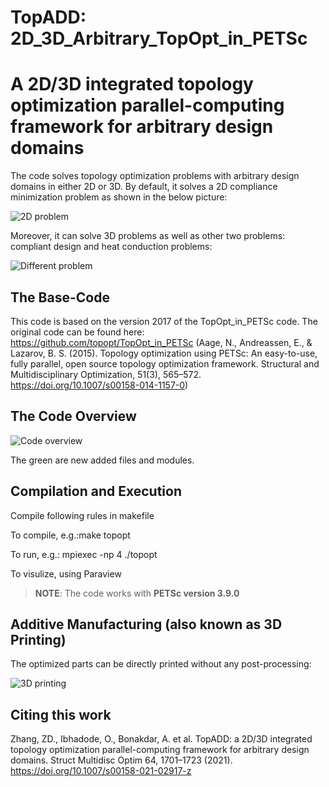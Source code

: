 TopADD: 2D_3D_Arbitrary_TopOpt_in_PETSc
===============
A 2D/3D integrated topology optimization parallel-computing framework for arbitrary design domains
===============

The code solves topology optimization problems with arbitrary design domains in either 2D or 3D. By default, it solves a 2D compliance minimization problem as shown in the below picture:

![2D problem](pic/01.jpg?raw=true "2D Example")

Moreover, it can solve 3D problems as well as other two problems: compliant design and heat conduction problems:

![Different problem](pic/02.jpg?raw=true "2D Extruded and 3D")


## The Base-Code

This code is based on the version 2017 of the TopOpt_in_PETSc code. The
original code can be found here: https://github.com/topopt/TopOpt_in_PETSc 
(Aage, N., Andreassen, E., & Lazarov, B. S. (2015). Topology optimization using PETSc: An easy-to-use, fully parallel, open source topology optimization framework. Structural and Multidisciplinary Optimization, 51(3), 565–572. https://doi.org/10.1007/s00158-014-1157-0)


## The Code Overview

![Code overview](pic/03.jpg?raw=true "Code Overview")

The green are new added files and modules.


## Compilation and Execution

Compile following rules in makefile

To compile, e.g.:make topopt

To run, e.g.: mpiexec -np 4 ./topopt

To visulize, using Paraview

> **NOTE**: The code works with **PETSc version 3.9.0**


## Additive Manufacturing (also known as 3D Printing)

The optimized parts can be directly printed without any post-processing:

![3D printing](pic/04.jpg?raw=true "3D Printed Parts")


## Citing this work
Zhang, ZD., Ibhadode, O., Bonakdar, A. et al. TopADD: a 2D/3D integrated topology optimization parallel-computing framework for arbitrary design domains. Struct Multidisc Optim 64, 1701–1723 (2021). https://doi.org/10.1007/s00158-021-02917-z


